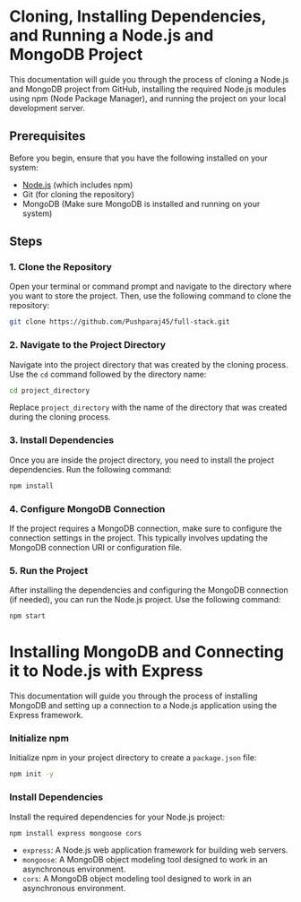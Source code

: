 # Cloning, Installing Dependencies, and Running a Node.js and MongoDB Project

This documentation will guide you through the process of cloning a Node.js and MongoDB project from GitHub, installing the required Node.js modules using npm (Node Package Manager), and running the project on your local development server.

## Prerequisites

Before you begin, ensure that you have the following installed on your system:

- [Node.js](https://nodejs.org/) (which includes npm)
- Git (for cloning the repository)
- MongoDB (Make sure MongoDB is installed and running on your system)

## Steps

### 1. Clone the Repository

Open your terminal or command prompt and navigate to the directory where you want to store the project. Then, use the following command to clone the repository:

```bash
git clone https://github.com/Pushparaj45/full-stack.git
```

### 2. Navigate to the Project Directory

Navigate into the project directory that was created by the cloning process. Use the `cd` command followed by the directory name:

```bash
cd project_directory
```

Replace `project_directory` with the name of the directory that was created during the cloning process.

### 3. Install Dependencies

Once you are inside the project directory, you need to install the project dependencies. Run the following command:

```bash
npm install
```

### 4. Configure MongoDB Connection 

If the project requires a MongoDB connection, make sure to configure the connection settings in the project. This typically involves updating the MongoDB connection URI or configuration file.

### 5. Run the Project

After installing the dependencies and configuring the MongoDB connection (if needed), you can run the Node.js project. Use the following command:

```bash
npm start
```

# Installing MongoDB and Connecting it to Node.js with Express

This documentation will guide you through the process of installing MongoDB and setting up a connection to a Node.js application using the Express framework.

### Initialize npm

Initialize npm in your project directory to create a `package.json` file:

```bash
npm init -y
```

### Install Dependencies

Install the required dependencies for your Node.js project:

```bash
npm install express mongoose cors
```

- `express`: A Node.js web application framework for building web servers.
- `mongoose`: A MongoDB object modeling tool designed to work in an asynchronous environment.
- `cors`:  A MongoDB object modeling tool designed to work in an asynchronous environment.
